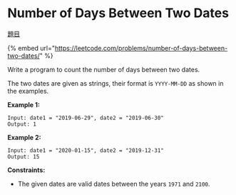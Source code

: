 # Number of Days Between Two Dates

[題目](https://leetcode.com/problems/number-of-days-between-two-dates/)

{% embed url="https://leetcode.com/problems/number-of-days-between-two-dates/" %}

Write a program to count the number of days between two dates.

The two dates are given as strings, their format is `YYYY-MM-DD` as shown in the examples.

**Example 1:**

```text
Input: date1 = "2019-06-29", date2 = "2019-06-30"
Output: 1
```

**Example 2:**

```text
Input: date1 = "2020-01-15", date2 = "2019-12-31"
Output: 15
```

**Constraints:**

* The given dates are valid dates between the years `1971` and `2100`.

